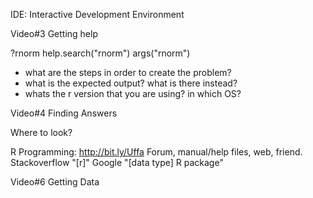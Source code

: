 IDE: Interactive Development Environment

Video#3 Getting help

?rnorm
help.search("rnorm")
args("rnorm")

- what are the steps in order to create the problem?
- what is the expected output? what is there instead?
- whats the r version that you are using? in which OS?

Video#4 Finding Answers

Where to look? 

R Programming: http://bit.ly/Uffa
Forum, manual/help files, web, friend. Stackoverflow "[r]"
Google "[data type] R package"

Video#6 Getting Data




